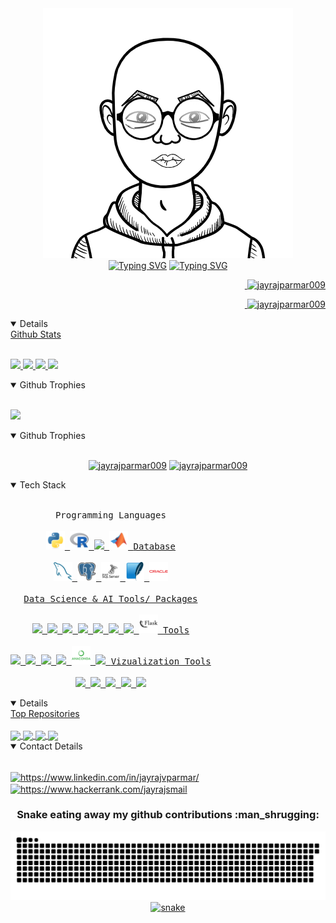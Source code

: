 

<!-- <div align="center">
    <img src="example.svg" width="400" height="400" alt="css-in-readme">
</div> -->

<!-- Avatar -->
<div>
  <div align=center>
      <img height="400"  src="https://github.com/jayrajparmar009/jayrajparmar009/blob/main/Avatar.png" alt="Avatar photo of Jayraj Parmar">
      
  </div>

<!-- Prompt below Avatar; About me   -->

<div align=center>
<a href="https://github.com/jayrajparmar009#gh-dark-mode-only">
<img src="https://readme-typing-svg.demolab.com?font=Fira+Code&weight=700&size=22&pause=1000&color=F71A87&background=FF8B3C00&center=true&vCenter=true&width=435&lines=Hi+there!+This+is+Jay;Welcome+to+my+profile+%3A)+;Things+you+should+know+about+me+%3A;Analytics+Professional;Fitness+Enthusiast;Inquisitive+by+Nature;Big+Self+-+Development+Junkie" alt="Typing SVG" /></a>

 <a href="https://github.com/jayrajparmar009#gh-light-mode-only">
<img src="https://readme-typing-svg.demolab.com?font=Fira+Code&weight=700&size=22&pause=1000&color=FFA500&background=FF8B3C00&center=true&vCenter=true&width=435&lines=Hi+there!+This+is+Jay;Welcome+to+my+profile+%3A)+;Things+you+should+know+about+me+%3A;Analytics+Professional;Fitness+Enthusiast;Inquisitive+by+Nature;Big+Self+-+Development+Junkie" alt="Typing SVG" /></a>
  </div>


<!-- Profile Counter -->

<a href="https://github.com/jayrajparmar009#gh-dark-mode-only">  
<p align="right"> &nbsp;<img src="https://komarev.com/ghpvc/?username=jayrajparmar009&&theme=dark&background&show_icons=true&label=Profile%20views&color=fe428e&style=flat" alt="jayrajparmar009" /> </p>
  
<a href="https://github.com/jayrajparmar009#gh-light-mode-only">
<p align="right"> &nbsp;<img src="https://komarev.com/ghpvc/?username=jayrajparmar009&&theme=dark&background&show_icons=true&label=Profile%20views&color=FFA500&style=flat" alt="jayrajparmar009" /> </p>  



<!-- Github Stats & Streaks Box -->
<details open>
<summary>Github Stats</summary>
  <br>
<p align="left">
  <a href="https://github.com/jayrajparmar009#gh-dark-mode-only">
  <img width="49.5%" src="https://github-readme-stats-tau-two-11.vercel.app/api?username=jayrajparmar009&theme=radical&show_icons=true&locale=en" />
    <img width="49.5%" src="https://github-readme-streak-stats.herokuapp.com/?user=jayrajparmar009&theme=radical&date_format=M%20j%5B%2C%20Y%5D&fire=11DDD6" />
  </a>
  <a href="https://github.com/jayrajparmar009#gh-light-mode-only">
  <img width="49.5%" src="https://github-readme-stats-tau-two-11.vercel.app/api?username=jayrajparmar009&theme=flag-india&show_icons=true&locale=en&border_color=000000" />
    <img width="49.5%" src="https://github-readme-streak-stats.herokuapp.com/?user=jayrajparmar009&theme=flag-india&date_format=M%20j%5B%2C%20Y%5D&title_color=F71A87&fire=FF0000&border=000000" />
  </a>
</p>
</details>

<!-- Most Used Lanuages     -->
<details open>
<summary>Github Trophies</summary>
  <br>
<p align="left"> 
<a href="https://github.com/jayrajparmar009#gh-dark-mode-only">
<img width="49.5%" src="https://github-readme-stats.vercel.app/api/top-langs/?username=jayrajparmar009&theme=radical&layout=compact" />
<!-- <img width="49.5%" src="https://github-readme-activity-graph.cyclic.app/graph/?username=jayrajparmar009&bg_color=151321&color=fe428e&line=11DDD6&point=FFFF00&hide_border=false " /> -->
  </a>
</p>
</details>

<!--
<img
  src="https://github.com/jayrajparmar009/jayrajparmar009/blob/main/images/stat.svg"
  alt="Alternative Text"
/> -->

    
<!-- Github Trophies -->
<details open>
<summary>Github Trophies</summary>
  <br>
<p align="center"> 
  <a href="https://github.com/jayrajparmar009#gh-dark-mode-only"><img src="https://github-profile-trophy.vercel.app/?username=jayrajparmar009&layout=compact&theme=radical" alt="jayrajparmar009" /></a> 
  <a href="https://github.com/jayrajparmar009#gh-light-mode-only"><img src="https://github-profile-trophy.vercel.app/?username=jayrajparmar009&layout=compact&theme=flag-india&border_color=000000" alt="jayrajparmar009" /></a> 
</p>
</details>    






<!-- Languages & Tools -->
<details open>
<summary>Tech Stack</summary>
 <br>
<div>
  <p style="display: inline-block;" align="center">
    <kbd>
      <kbd>Programming Languages</kbd>
      <br>
      <br>
      <a href="https://www.python.org/"><img width="30px" src="https://github.com/devicons/devicon/blob/v2.15.1/icons/python/python-original.svg"/> 
      <a href="https://www.r-project.org/"><img width="30px" src="https://github.com/devicons/devicon/blob/v2.15.1/icons/r/r-original.svg" /> 
      <a href="https://www.sas.com/"><img width="30px" src="https://upload.wikimedia.org/wikipedia/commons/1/10/SAS_logo_horiz.svg" />
      <a href="https://www.mathworks.com/"><img width="30px" src="https://github.com/devicons/devicon/blob/v2.15.1/icons/matlab/matlab-original.svg" /> 
    </kbd>
    <kbd>
      <kbd>Database</kbd>
      <br>
      <br>
<!--       <a href="https://www.mysql.com/"> -->
      <img width="30px" src="https://github.com/devicons/devicon/blob/v2.15.1/icons/mysql/mysql-original.svg" />
<!--       <a href="https://www.postgresql.org/"> -->
      <img width="30px" src="https://github.com/devicons/devicon/blob/v2.15.1/icons/postgresql/postgresql-original.svg" />
<!--       <a href="https://www.microsoft.com/en-ca/sql-server/sql-server-2019"> -->
      <img width="30px" src="https://github.com/devicons/devicon/blob/v2.15.1/icons/microsoftsqlserver/microsoftsqlserver-plain-wordmark.svg" />
<!--       <a href="https://www.sqlite.org/index.html"> -->
        <img width="30px" src="https://github.com/devicons/devicon/blob/v2.15.1/icons/sqlite/sqlite-original.svg" />
<!--       <a href="https://www.oracle.com/ca-en/database/"> -->
      <img width="30px" src="https://github.com/devicons/devicon/blob/v2.15.1/icons/oracle/oracle-original.svg" />
    </kbd>
    <br>
    <br>
    <kbd>
      <kbd>Data Science & AI Tools/ Packages</kbd>
      <br>
      <br>
<!--       <a href="https://www.tensorflow.org/"> -->
      <img width="30px" src="https://cdn.jsdelivr.net/gh/devicons/devicon/icons/tensorflow/tensorflow-original.svg" />
<!--       <a href="https://numpy.org/"> -->
      <img width="30px" src="https://cdn.jsdelivr.net/gh/devicons/devicon/icons/numpy/numpy-original.svg" />
<!--       <a href="https://pandas.pydata.org/"> -->
        <img width="30px" src="https://cdn.jsdelivr.net/gh/devicons/devicon/icons/pandas/pandas-original.svg" />
<!--       <a href="https://spark.apache.org/docs/latest/api/python/"> -->
        <img width="30px" src="https://upload.wikimedia.org/wikipedia/commons/f/f3/Apache_Spark_logo.svg" />
<!--       <a href="https://www.dataiku.com/"> -->
        <img width="30px" src="https://cdn.downloads.dataiku.com/public/mediakit/logos/Dataiku_logo_COLOR.svg" />
<!--       <a href="https://www.databricks.com/"> -->
        <img width="30px" src="https://seekvectorlogo.com/wp-content/uploads/2022/02/databricks-vector-logo-2022.png" />
<!--       <a href="https://www.datameer.com/"> -->
        <img width="30px" src="https://upload.wikimedia.org/wikipedia/commons/4/4a/Datameer_Logo.svg" />
<!--       <a href="https://flask.palletsprojects.com/en/2.2.x/"> -->
        <img width="30px" src="https://github.com/devicons/devicon/blob/v2.15.1/icons/flask/flask-original-wordmark.svg" />
    </kbd>
      <kbd>
      <kbd>Tools</kbd>
      <br>
      <br>
<!--       <a href="https://code.visualstudio.com/"> -->
        <img width="30px" src="https://cdn.jsdelivr.net/gh/devicons/devicon/icons/vscode/vscode-original.svg" />
<!--       <a href="https://www.sublimetext.com/"> -->
        <img width="30px" src="https://upload.wikimedia.org/wikipedia/en/d/d2/Sublime_Text_3_logo.png" />
<!--       <a href="https://jupyter.org/"> -->
        <img width="30px" src="https://cdn.jsdelivr.net/gh/devicons/devicon/icons/jupyter/jupyter-original.svg" />
<!--       <a href="https://www.jetbrains.com/pycharm/"> -->
        <img width="30px" src="https://cdn.jsdelivr.net/gh/devicons/devicon/icons/pycharm/pycharm-original.svg" />
<!--       <a href="https://www.anaconda.com/"> -->
        <img width="30px" src="https://github.com/devicons/devicon/blob/v2.15.1/icons/anaconda/anaconda-original-wordmark.svg" />
<!--       <a href="https://www.spyder-ide.org/"> -->
        <img width="30px" src="https://www.seekpng.com/png/detail/70-701965_spyder-anaconda-logo.png" />
    </kbd>
    <kbd>
      <kbd>Vizualization Tools</kbd>
      <br>
      <br>
<!--       <a href="https://www.tableau.com/"> -->
        <img width="30px" src="https://upload.wikimedia.org/wikipedia/commons/4/4b/Tableau_Logo.png" />
<!--       <a href="https://powerbi.microsoft.com/"> -->
        <img width="30px" src="https://seekvectorlogo.com/wp-content/uploads/2022/02/power-bi-vector-logo-2022.png" />
<!--       <a href="https://seaborn.pydata.org/"> -->
        <img width="30px" src="https://seaborn.pydata.org/_images/logo-wide-lightbg.svg" />
<!--       <a href="https://plotly.com/"> -->
        <img width="30px" src="https://www.vectorlogo.zone/logos/plot_ly/plot_ly-ar21.svg" />
<!--       <a href="https://matplotlib.org/"> -->
        <img width="30px" src="https://upload.wikimedia.org/wikipedia/commons/0/01/Created_with_Matplotlib-logo.svg" />
    </kbd>
  </p>
</div>
</details>

<!-- <h3 align="left">Languages and Tools:</h3>
<p align="left"> <a href="https://flask.palletsprojects.com/" target="_blank" rel="noreferrer"> <img src="https://www.vectorlogo.zone/logos/pocoo_flask/pocoo_flask-icon.svg" alt="flask" width="40" height="40"/> </a> <a href="https://git-scm.com/" target="_blank" rel="noreferrer"> <img src="https://www.vectorlogo.zone/logos/git-scm/git-scm-icon.svg" alt="git" width="40" height="40"/> </a> <a href="https://www.w3.org/html/" target="_blank" rel="noreferrer"> <img src="https://raw.githubusercontent.com/devicons/devicon/master/icons/html5/html5-original-wordmark.svg" alt="html5" width="40" height="40"/> </a> <a href="https://www.microsoft.com/en-us/sql-server" target="_blank" rel="noreferrer"> <img src="https://www.svgrepo.com/show/303229/microsoft-sql-server-logo.svg" alt="mssql" width="40" height="40"/> </a> <a href="https://www.mysql.com/" target="_blank" rel="noreferrer"> <img src="https://raw.githubusercontent.com/devicons/devicon/master/icons/mysql/mysql-original-wordmark.svg" alt="mysql" width="40" height="40"/> </a> <a href="https://www.oracle.com/" target="_blank" rel="noreferrer"> <img src="https://raw.githubusercontent.com/devicons/devicon/master/icons/oracle/oracle-original.svg" alt="oracle" width="40" height="40"/> </a> <a href="https://pandas.pydata.org/" target="_blank" rel="noreferrer"> <img src="https://raw.githubusercontent.com/devicons/devicon/2ae2a900d2f041da66e950e4d48052658d850630/icons/pandas/pandas-original.svg" alt="pandas" width="40" height="40"/> </a> <a href="https://www.postgresql.org" target="_blank" rel="noreferrer"> <img src="https://raw.githubusercontent.com/devicons/devicon/master/icons/postgresql/postgresql-original-wordmark.svg" alt="postgresql" width="40" height="40"/> </a> <a href="https://www.python.org" target="_blank" rel="noreferrer"> <img src="https://raw.githubusercontent.com/devicons/devicon/master/icons/python/python-original.svg" alt="python" width="40" height="40"/> </a> <a href="https://scikit-learn.org/" target="_blank" rel="noreferrer"> <img src="https://upload.wikimedia.org/wikipedia/commons/0/05/Scikit_learn_logo_small.svg" alt="scikit_learn" width="40" height="40"/> </a> <a href="https://seaborn.pydata.org/" target="_blank" rel="noreferrer"> <img src="https://seaborn.pydata.org/_images/logo-mark-lightbg.svg" alt="seaborn" width="40" height="40"/> </a> <a href="https://www.sqlite.org/" target="_blank" rel="noreferrer"> <img src="https://www.vectorlogo.zone/logos/sqlite/sqlite-icon.svg" alt="sqlite" width="40" height="40"/> </a> <a href="https://www.tensorflow.org" target="_blank" rel="noreferrer"> <img src="https://www.vectorlogo.zone/logos/tensorflow/tensorflow-icon.svg" alt="tensorflow" width="40" height="40"/> </a> </p> -->


<!-- Repositories that you want to pin -->
<details open>
<summary>Top Repositories</summary>
  <br>
<a href="https://github.com/jayrajparmar009/path_to_fitness#gh-dark-mode-only">
  <img align="center" src="https://github-readme-stats-tau-two-11.vercel.app/api/pin/?username=jayrajparmar009&repo=path_to_fitness&theme=radical&show_icons=true" />
</a>
<a href="https://github.com/jayrajparmar009/path_to_fitness#gh-light-mode-only">
  <img align="center" src="https://github-readme-stats-tau-two-11.vercel.app/api/pin/?username=jayrajparmar009&repo=path_to_fitness&theme=flag-india&show_icons=true&border_color=000000" />
</a>  

<a href="https://github.com/jayrajparmar009/Public_DS#gh-dark-mode-only">
  <img align="center" src="https://github-readme-stats-tau-two-11.vercel.app/api/pin/?username=jayrajparmar009&repo=Public_DS&theme=radical" />
</a>
<a href="https://github.com/jayrajparmar009/Public_DS#gh-light-mode-only">
  <img align="center" src="https://github-readme-stats-tau-two-11.vercel.app/api/pin/?username=jayrajparmar009&repo=Public_DS&theme=flag-india&border_color=000000" />
</a>
</details>

<!-- Social media links -->
<details open>
<summary>Contact Details</summary>
<!-- Lets collaborate on anything related to analytics, web development, data as a product or Business ventures -->
  <br>
<!-- <h3 align="left">Connect with me on:</h3> -->
<p align="left">
<a href="https://linkedin.com/in/jayrajvparmar/" target="blank"><img align="center" src="https://raw.githubusercontent.com/rahuldkjain/github-profile-readme-generator/master/src/images/icons/Social/linked-in-alt.svg" alt="https://www.linkedin.com/in/jayrajvparmar/" height="30" width="40" /></a>
<a href="https://www.hackerrank.com/jayrajsmail" target="blank"><img align="center" src="https://raw.githubusercontent.com/rahuldkjain/github-profile-readme-generator/master/src/images/icons/Social/hackerrank.svg" alt="https://www.hackerrank.com/jayrajsmail" height="30" width="40" /></a>
</p>
</details>



<!-- Snake game -->
<h3 align="center">Snake eating away my github contributions :man_shrugging:</h3>
<div align="center">
  
  <a href="https://github.com/jayrajparmar009#gh-dark-mode-only">
  <img  src="https://github.com/jayrajparmar009/jayrajparmar009/blob/output/github-contribution-grid-snake.svg"
       alt="snake" /></a>
  <a href="https://github.com/jayrajparmar009#gh-light-mode-only">
  <img  src="https://github.com/jayrajparmar009/jayrajparmar009/blob/output/github-contribution-grid-snake.gif"
       alt="snake" /></a>
</div>

<!--START_SECTION:waka-->
        
        
        

<!--END_SECTION:waka-->
        
        
        
<!-- Spotify Section -->
        
<!-- 
 [![Spotify](https://jayrajparmar009.vercel.app/api/spotify?background_color=0d1117&border_color=ffffff)](https://open.spotify.com/user/q8hnt7kfpqplfqbimmvz72n1k)</div>      -->
        
